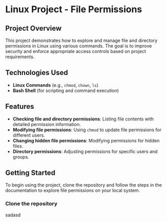 # Linux Project - File Permissions

## Project Overview
This project demonstrates how to explore and manage file and directory permissions in Linux using various commands. The goal is to improve security and enforce appropriate access controls based on project requirements.

## Technologies Used
- **Linux Commands** (e.g., `chmod`, `chown`, `ls`)
- **Bash Shell** (for scripting and command execution)

## Features
- **Checking file and directory permissions**: Listing file contents with detailed permission information.
- **Modifying file permissions**: Using `chmod` to update file permissions for different users.
- **Changing hidden file permissions**: Modifying permissions for hidden files.
- **Directory permissions**: Adjusting permissions for specific users and groups.

## Getting Started
To begin using the project, clone the repository and follow the steps in the documentation to explore file permissions on your local system.

### Clone the repository

sadasd
